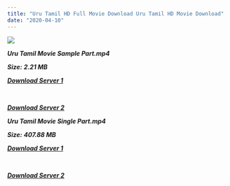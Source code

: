 ```yaml
---
title: "Uru Tamil HD Full Movie Download Uru Tamil HD Movie Download"
date: "2020-04-10"
---
```


![](https://images.moviebuff.com/4d89f6b4-918f-4460-8d6a-38f6a6c6a3cc?w=1000)

**_Uru Tamil Movie Sample Part.mp4_**

**_Size:_** **_2.21 MB_**

**_[Download Server 1](http://b1.wetransfer.vip/files/Tamil{2fcca7f3eb37873f37db349ec051a8a2ca8665ef95d92bbb099fe2eda7827782}202017{2fcca7f3eb37873f37db349ec051a8a2ca8665ef95d92bbb099fe2eda7827782}20Movies/Uru/Uru{2fcca7f3eb37873f37db349ec051a8a2ca8665ef95d92bbb099fe2eda7827782}20(2017){2fcca7f3eb37873f37db349ec051a8a2ca8665ef95d92bbb099fe2eda7827782}20HQ{2fcca7f3eb37873f37db349ec051a8a2ca8665ef95d92bbb099fe2eda7827782}20DVDScr/Uru{2fcca7f3eb37873f37db349ec051a8a2ca8665ef95d92bbb099fe2eda7827782}20(640x360)/Uru{2fcca7f3eb37873f37db349ec051a8a2ca8665ef95d92bbb099fe2eda7827782}20(2017){2fcca7f3eb37873f37db349ec051a8a2ca8665ef95d92bbb099fe2eda7827782}20HQ{2fcca7f3eb37873f37db349ec051a8a2ca8665ef95d92bbb099fe2eda7827782}20DVDScr{2fcca7f3eb37873f37db349ec051a8a2ca8665ef95d92bbb099fe2eda7827782}20Sample{2fcca7f3eb37873f37db349ec051a8a2ca8665ef95d92bbb099fe2eda7827782}20(640x360).mp4)_**

**_[  
](http://b1.wetransfer.vip/files/Tamil{2fcca7f3eb37873f37db349ec051a8a2ca8665ef95d92bbb099fe2eda7827782}202017{2fcca7f3eb37873f37db349ec051a8a2ca8665ef95d92bbb099fe2eda7827782}20Movies/Uru/Uru{2fcca7f3eb37873f37db349ec051a8a2ca8665ef95d92bbb099fe2eda7827782}20(2017){2fcca7f3eb37873f37db349ec051a8a2ca8665ef95d92bbb099fe2eda7827782}20HQ{2fcca7f3eb37873f37db349ec051a8a2ca8665ef95d92bbb099fe2eda7827782}20DVDScr/Uru{2fcca7f3eb37873f37db349ec051a8a2ca8665ef95d92bbb099fe2eda7827782}20(640x360)/Uru{2fcca7f3eb37873f37db349ec051a8a2ca8665ef95d92bbb099fe2eda7827782}20(2017){2fcca7f3eb37873f37db349ec051a8a2ca8665ef95d92bbb099fe2eda7827782}20HQ{2fcca7f3eb37873f37db349ec051a8a2ca8665ef95d92bbb099fe2eda7827782}20DVDScr{2fcca7f3eb37873f37db349ec051a8a2ca8665ef95d92bbb099fe2eda7827782}20Sample{2fcca7f3eb37873f37db349ec051a8a2ca8665ef95d92bbb099fe2eda7827782}20(640x360).mp4)_**

**_[Download Server 2](http://b1.wetransfer.vip/files/Tamil{2fcca7f3eb37873f37db349ec051a8a2ca8665ef95d92bbb099fe2eda7827782}202017{2fcca7f3eb37873f37db349ec051a8a2ca8665ef95d92bbb099fe2eda7827782}20Movies/Uru/Uru{2fcca7f3eb37873f37db349ec051a8a2ca8665ef95d92bbb099fe2eda7827782}20(2017){2fcca7f3eb37873f37db349ec051a8a2ca8665ef95d92bbb099fe2eda7827782}20HQ{2fcca7f3eb37873f37db349ec051a8a2ca8665ef95d92bbb099fe2eda7827782}20DVDScr/Uru{2fcca7f3eb37873f37db349ec051a8a2ca8665ef95d92bbb099fe2eda7827782}20(640x360)/Uru{2fcca7f3eb37873f37db349ec051a8a2ca8665ef95d92bbb099fe2eda7827782}20(2017){2fcca7f3eb37873f37db349ec051a8a2ca8665ef95d92bbb099fe2eda7827782}20HQ{2fcca7f3eb37873f37db349ec051a8a2ca8665ef95d92bbb099fe2eda7827782}20DVDScr{2fcca7f3eb37873f37db349ec051a8a2ca8665ef95d92bbb099fe2eda7827782}20Sample{2fcca7f3eb37873f37db349ec051a8a2ca8665ef95d92bbb099fe2eda7827782}20(640x360).mp4)_**

**_Uru Tamil Movie Single Part.mp4_**

**_Size:_** **_407.88 MB_**  

**_[Download Server 1](http://b1.wetransfer.vip/files/Tamil{2fcca7f3eb37873f37db349ec051a8a2ca8665ef95d92bbb099fe2eda7827782}202017{2fcca7f3eb37873f37db349ec051a8a2ca8665ef95d92bbb099fe2eda7827782}20Movies/Uru/Uru{2fcca7f3eb37873f37db349ec051a8a2ca8665ef95d92bbb099fe2eda7827782}20(2017){2fcca7f3eb37873f37db349ec051a8a2ca8665ef95d92bbb099fe2eda7827782}20HQ{2fcca7f3eb37873f37db349ec051a8a2ca8665ef95d92bbb099fe2eda7827782}20DVDScr/Uru{2fcca7f3eb37873f37db349ec051a8a2ca8665ef95d92bbb099fe2eda7827782}20(640x360)/Uru{2fcca7f3eb37873f37db349ec051a8a2ca8665ef95d92bbb099fe2eda7827782}20(2017){2fcca7f3eb37873f37db349ec051a8a2ca8665ef95d92bbb099fe2eda7827782}20HQ{2fcca7f3eb37873f37db349ec051a8a2ca8665ef95d92bbb099fe2eda7827782}20DVDScr{2fcca7f3eb37873f37db349ec051a8a2ca8665ef95d92bbb099fe2eda7827782}20Single{2fcca7f3eb37873f37db349ec051a8a2ca8665ef95d92bbb099fe2eda7827782}20Part{2fcca7f3eb37873f37db349ec051a8a2ca8665ef95d92bbb099fe2eda7827782}20(640x360).mp4)_**

**_[  
](http://b1.wetransfer.vip/files/Tamil{2fcca7f3eb37873f37db349ec051a8a2ca8665ef95d92bbb099fe2eda7827782}202017{2fcca7f3eb37873f37db349ec051a8a2ca8665ef95d92bbb099fe2eda7827782}20Movies/Uru/Uru{2fcca7f3eb37873f37db349ec051a8a2ca8665ef95d92bbb099fe2eda7827782}20(2017){2fcca7f3eb37873f37db349ec051a8a2ca8665ef95d92bbb099fe2eda7827782}20HQ{2fcca7f3eb37873f37db349ec051a8a2ca8665ef95d92bbb099fe2eda7827782}20DVDScr/Uru{2fcca7f3eb37873f37db349ec051a8a2ca8665ef95d92bbb099fe2eda7827782}20(640x360)/Uru{2fcca7f3eb37873f37db349ec051a8a2ca8665ef95d92bbb099fe2eda7827782}20(2017){2fcca7f3eb37873f37db349ec051a8a2ca8665ef95d92bbb099fe2eda7827782}20HQ{2fcca7f3eb37873f37db349ec051a8a2ca8665ef95d92bbb099fe2eda7827782}20DVDScr{2fcca7f3eb37873f37db349ec051a8a2ca8665ef95d92bbb099fe2eda7827782}20Single{2fcca7f3eb37873f37db349ec051a8a2ca8665ef95d92bbb099fe2eda7827782}20Part{2fcca7f3eb37873f37db349ec051a8a2ca8665ef95d92bbb099fe2eda7827782}20(640x360).mp4)_**

**_[Download Server 2](http://b1.wetransfer.vip/files/Tamil{2fcca7f3eb37873f37db349ec051a8a2ca8665ef95d92bbb099fe2eda7827782}202017{2fcca7f3eb37873f37db349ec051a8a2ca8665ef95d92bbb099fe2eda7827782}20Movies/Uru/Uru{2fcca7f3eb37873f37db349ec051a8a2ca8665ef95d92bbb099fe2eda7827782}20(2017){2fcca7f3eb37873f37db349ec051a8a2ca8665ef95d92bbb099fe2eda7827782}20HQ{2fcca7f3eb37873f37db349ec051a8a2ca8665ef95d92bbb099fe2eda7827782}20DVDScr/Uru{2fcca7f3eb37873f37db349ec051a8a2ca8665ef95d92bbb099fe2eda7827782}20(640x360)/Uru{2fcca7f3eb37873f37db349ec051a8a2ca8665ef95d92bbb099fe2eda7827782}20(2017){2fcca7f3eb37873f37db349ec051a8a2ca8665ef95d92bbb099fe2eda7827782}20HQ{2fcca7f3eb37873f37db349ec051a8a2ca8665ef95d92bbb099fe2eda7827782}20DVDScr{2fcca7f3eb37873f37db349ec051a8a2ca8665ef95d92bbb099fe2eda7827782}20Single{2fcca7f3eb37873f37db349ec051a8a2ca8665ef95d92bbb099fe2eda7827782}20Part{2fcca7f3eb37873f37db349ec051a8a2ca8665ef95d92bbb099fe2eda7827782}20(640x360).mp4)_**
